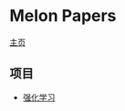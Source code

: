 # Melon Papers

[主页](https://sillydaibo.github.io/melon-test)

## 项目

- [强化学习](https://sillydaibo.github.io/melon-test/Reinforcement%20Learning)
